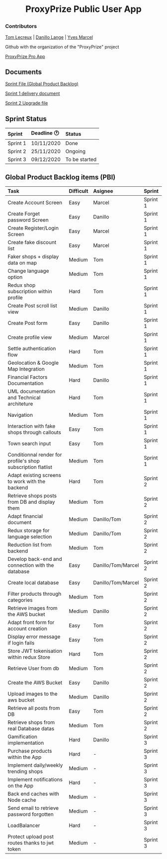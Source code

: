 <h1 align="center">
  ProxyPrize Public User App<p>
  
</h1>

### Contributors

[Tom Lecreux](https://github.com/TomRaz7) |
[Danillo Lange](https://github.com/roxdan) | 
[Yves Marcel](https://github.com/Marcel75Git)


Github with the organization of the "ProxyPrize" project

[ProxyPrize Pro App](https://github.com/TomRaz7/ProxyPrizes_ProApp)

## Documents 

[Sprint File (Global Product Backlog)](https://docs.google.com/document/d/1ITNbgL-sYImb7OesFLkRM0NnmfYxn0Vx3P2fX3dLdjw/edit#) 

[Sprint 1 delivery document](https://docs.google.com/document/d/102jllO_UXDWyHpwsNhTn4fyqwcMvPCtMYaSrJxBcz7Q/edit)

[Sprint 2 Upgrade file](https://docs.google.com/document/d/1m9Kzkq1-Rx0bekUdKr_ZYXPwn_9wVFpd2F-ueqXX1Jo/edit?usp=sharing)

## Sprint Status

|Sprint | Deadline :clock1: | Status |
|:---------|:------------|:-----|
|Sprint 1  | 10/11/2020 | Done |
|Sprint 2  | 25/11/2020 | Ongoing |
|Sprint 3  | 09/12/2020 | To be started |


## Global Product Backlog items (PBI)

|Task                                 |Difficult |Asignee |Sprint |
|:------------------------------------|:--------|:--------|:--------|
|Create Account Screen			  | Easy    | Marcel  | Sprint 1|
|Create Forget password Screen      | Easy    | Danillo | Sprint 1|
|Create Register/Login Screen       | Easy    | Marcel  | Sprint 1|
|Create fake discount list          | Easy    | Marcel  | Sprint 1|
|Faker shops + display data on map  | Medium  | Tom     | Sprint 1|
|Change language option             | Medium  | Tom     | Sprint 1|
|Redux shop subscription within profile     | Hard  | Tom | Sprint 1|
|Create Post scroll list view       | Medium  | Danillo | Sprint 1|
|Create Post form                   | Easy    | Danillo | Sprint 1|
|Create profile view                | Medium  | Marcel  | Sprint 1|
|Settle authentication flow         | Hard   | Tom | Sprint 1|
|Geolocation & Google Map Integration      | Medium   | Tom | Sprint 1|
|Financial Factors Documentation      | Hard   | Danillo | Sprint 1|
|UML documentation and Technical architeture      | Hard   | Tom | Sprint 1|
|Navigation                         | Medium   | Tom | Sprint 1|
|Interaction with fake shops through callouts      | Easy   | Tom | Sprint 1|
|Town search input     | Easy   | Tom | Sprint 1|
|Conditionnal render for profile's shop subscription flatlist     | Medium   | Tom | Sprint 1|
|Adapt existing screens to work with the backend    | Hard   | Tom | Sprint 2|
|Retrieve shops posts from DB and display them     | Medium   | Tom | Sprint 2|
|Adapt financial document     | Medium   | Danillo/Tom | Sprint 2|
|Redux storage for language selection   | Medium   | Danillo/Tom | Sprint 2|
|Reduction list from backend     | Medium   | Tom | Sprint 2|
|Develop back-end and connection with the database   | Easy   | Danillo/Tom/Marcel | Sprint 2|
|Create local database |Easy| Danillo/Tom/Marcel | Sprint 2|
|Filter products through categories |Medium|  Tom | Sprint 2|
|Retrieve images from the AWS bucket| Medium| Danillo | Sprint 2|
|Adapt front form for account creation |Easy | Tom | Sprint 2|
|Display error message if login fails |Easy|  Tom | Sprint 2|
|Store JWT tokenisation within redux Store |Hard | Tom | Sprint 2|
|Retrieve User from db |Medium| Tom | Sprint 2|
|Create the AWS Bucket |Easy| Danillo | Sprint 2|
|Upload images to the aws bucket |Medium | Danillo | Sprint 2|
|Retrieve all posts from DB |Easy| Tom | Sprint 2|
|Retrieve shops from real Database datas| Medium| Tom | Sprint 2|
|Gamification implementation     | Hard   | Danillo | Sprint 3|
|Purchase products within the App     | Hard   | - | Sprint 3|
|Implement daily/weekly trending shops     | Medium   | - | Sprint 3|
|Implement notifications on the App  | Hard   | - | Sprint 3|
|Back end caches with Node cache     | Medium   | - | Sprint 3|
|Send email to retrieve password forgotten     | Medium   | - | Sprint 3|
|LoadBalancer     | Hard   | - | Sprint 3|
|Protect upload post routes thanks to jwt token     | Medium   | - | Sprint 3|
